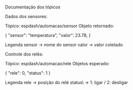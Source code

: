 Documentação dos tópicos

Dados dos sensores:

Tópico: espdash/automacao/sensor
Objeto retornado: 

{
  "sensor": "temperatura",
  "valor": 23.78,
}

Legenda
sensor -> nome do sensor
valor -> valor coletado

Controle dos relés: 

Tópico: espdash/automacao/rele
Objetos esperado:

{
  "rele": 0,
  "status": 1
}

Legenda
rele -> posição do relé
status\ -> 1: ligar / 2: desligar
